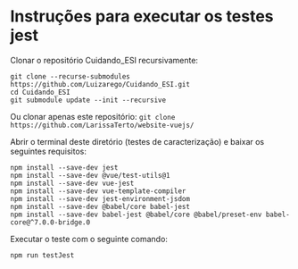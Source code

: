 # Instruções para executar os testes jest

Clonar o repositório Cuidando_ESI recursivamente:
```
git clone --recurse-submodules https://github.com/Luizarego/Cuidando_ESI.git
cd Cuidando_ESI
git submodule update --init --recursive
```



Ou clonar apenas este repositório:
```git clone https://github.com/LarissaTerto/website-vuejs/```

Abrir o terminal deste diretório (testes de caracterização) e baixar os seguintes requisitos:
```
npm install --save-dev jest
npm install --save-dev @vue/test-utils@1
npm install --save-dev vue-jest
npm install --save-dev vue-template-compiler
npm install --save-dev jest-environment-jsdom
npm install --save-dev @babel/core babel-jest
npm install --save-dev babel-jest @babel/core @babel/preset-env babel-core@^7.0.0-bridge.0
```

Executar o teste com o seguinte comando:
```
npm run testJest
```
